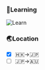 ### 📖Learning
![Learn](https://skillicons.dev/icons?i=react,ts)

### 🌏Location
- [x] 🇭🇰→🇯🇵
- [ ] 🇯🇵→🇦🇺
